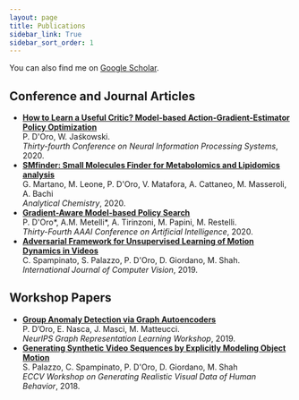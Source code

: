 ```yaml
---
layout: page
title: Publications
sidebar_link: True
sidebar_sort_order: 1
---
```

You can also find me on [Google Scholar](https://scholar.google.it/citations?user=AuVp7pkAAAAJ&hl=en).

## Conference and Journal Articles
- **[How to Learn a Useful Critic? Model-based Action-Gradient-Estimator Policy Optimization](https://arxiv.org/abs/2004.14309)**<br>
P. D'Oro, W. Jaśkowski. <br>
*Thirty-fourth Conference on Neural Information Processing Systems*, 2020. <br>
- **[SMfinder: Small Molecules Finder for Metabolomics and Lipidomics analysis](https://pubs.acs.org/doi/10.1021/acs.analchem.0c00585)**<br>
G. Martano, M. Leone, P. D'Oro, V. Matafora, A. Cattaneo, M. Masseroli, A. Bachi <br>
*Analytical Chemistry*, 2020. <br>
- **[Gradient-Aware Model-based Policy Search](https://arxiv.org/abs/1909.04115)**<br>
P. D'Oro\*, A.M. Metelli\*, A. Tirinzoni, M. Papini, M. Restelli. <br>
*Thirty-Fourth AAAI Conference on Artificial Intelligence*, 2020. <br>
- **[Adversarial Framework for Unsupervised Learning of Motion Dynamics in Videos](https://arxiv.org/abs/1803.09092)**<br>
C. Spampinato, S. Palazzo, P. D'Oro, D. Giordano, M. Shah.<br>
*International Journal of Computer Vision*, 2019.

## Workshop Papers
- **[Group Anomaly Detection via Graph Autoencoders](https://grlearning.github.io/papers/85.pdf)**<br>
P. D’Oro, E. Nasca, J. Masci, M. Matteucci.<br>
*NeurIPS Graph Representation Learning Workshop*, 2019.
- **[Generating Synthetic Video Sequences by Explicitly Modeling Object Motion](http://openaccess.thecvf.com/content_ECCVW_2018/papers/11130/Palazzo_Generating_Synthetic_Video_Sequences_by_Explicitly_Modeling_Object_Motion_ECCVW_2018_paper.pdf)**<br>
S. Palazzo, C. Spampinato, P. D'Oro, D. Giordano, M. Shah<br>
*ECCV Workshop on Generating Realistic Visual Data of Human Behavior*, 2018.
